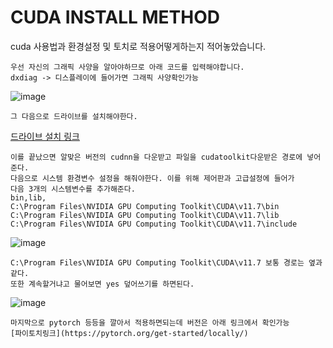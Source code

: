 # CUDA INSTALL METHOD
cuda 사용법과 환경설정 및 토치로 적용어떻게하는지 적어놓았습니다.
```
우선 자신의 그래픽 사양을 알아야하므로 아래 코드를 입력해야합니다.
dxdiag -> 디스플레이에 들어가면 그래픽 사양확인가능
```
![image](https://user-images.githubusercontent.com/97833069/230761945-fb4f4d1b-89be-4eda-b834-9c2898cc05e6.png)</br>
```
그 다음으로 드라이브를 설치해야한다.
```
[드라이브 설치 링크](https://www.nvidia.co.kr/Download/index.aspx?lang=kr)
```
이를 끝났으면 알맞은 버전의 cudnn을 다운받고 파일을 cudatoolkit다운받은 경로에 넣어준다.
다음으로 시스템 환경변수 설정을 해줘야한다. 이를 위해 제어판과 고급설정에 들어가
다음 3개의 시스템변수를 추가해준다.
bin,lib,
C:\Program Files\NVIDIA GPU Computing Toolkit\CUDA\v11.7\bin
C:\Program Files\NVIDIA GPU Computing Toolkit\CUDA\v11.7\lib
C:\Program Files\NVIDIA GPU Computing Toolkit\CUDA\v11.7\include
```
![image](https://user-images.githubusercontent.com/97833069/230768503-fe47bc70-5537-448b-84b7-d214650b7c91.png)
```
C:\Program Files\NVIDIA GPU Computing Toolkit\CUDA\v11.7 보통 경로는 옆과 같다.
또한 계속할거냐고 물어보면 yes 덮어쓰기를 하면된다.
```
![image](https://user-images.githubusercontent.com/97833069/230767005-4fbaa4d3-3c63-406a-bc4f-f208722121c2.png)
```
마지막으로 pytorch 등등을 깔아서 적용하면되는데 버전은 아래 링크에서 확인가능
[파이토치링크](https://pytorch.org/get-started/locally/)
```
